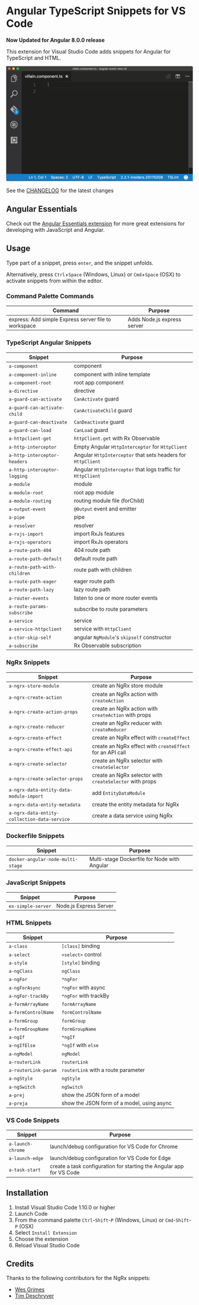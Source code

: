 # Angular TypeScript Snippets for VS Code

**Now Updated for Angular 8.0.0 release**

This extension for Visual Studio Code adds snippets for Angular for TypeScript and HTML.

![Use Extension](images/use-extension.gif)

See the [CHANGELOG](CHANGELOG.md) for the latest changes

## Angular Essentials

Check out the [Angular Essentials extension](https://marketplace.visualstudio.com/items?itemName=johnpapa.angular-essentials&wt.mc_id=vscode_angular_snippets-github-jopapa) for more great extensions for developing with JavaScript and Angular.

## Usage

Type part of a snippet, press `enter`, and the snippet unfolds.

Alternatively, press `Ctrl`+`Space` (Windows, Linux) or `Cmd`+`Space` (OSX) to activate snippets from within the editor.

### Command Palette Commands

| Command                                              | Purpose                     |
| ---------------------------------------------------- | --------------------------- |
| express: Add simple Express server file to workspace | Adds Node.js express server |

### TypeScript Angular Snippets

| Snippet                      | Purpose                                                      |
| ---------------------------- | ------------------------------------------------------------ |
| `a-component`                | component                                                    |
| `a-component-inline`         | component with inline template                               |
| `a-component-root`           | root app component                                           |
| `a-directive`                | directive                                                    |
| `a-guard-can-activate`       | `CanActivate` guard                                          |
| `a-guard-can-activate-child` | `CanActivateChild` guard                                     |
| `a-guard-can-deactivate`     | `CanDeactivate` guard                                        |
| `a-guard-can-load`           | `CanLoad` guard                                              |
| `a-httpclient-get`           | `httpClient.get` with Rx Observable                          |
| `a-http-interceptor`         | Empty Angular `HttpInterceptor` for `HttpClient`             |
| `a-http-interceptor-headers` | Angular `HttpInterceptor` that sets headers for `HttpClient` |
| `a-http-interceptor-logging` | Angular `HttpInterceptor` that logs traffic for `HttpClient` |
| `a-module`                   | module                                                       |
| `a-module-root`              | root app module                                              |
| `a-module-routing`           | routing module file (forChild)                               |
| `a-output-event`             | `@Output` event and emitter                                  |
| `a-pipe`                     | pipe                                                         |
| `a-resolver`                 | resolver                                                     |
| `a-rxjs-import`              | import RxJs features                                         |
| `a-rxjs-operators`           | import RxJs operators                                        |
| `a-route-path-404`           | 404 route path                                               |
| `a-route-path-default`       | default route path                                           |
| `a-route-path-with-children` | route path with children                                     |
| `a-route-path-eager`         | eager route path                                             |
| `a-route-path-lazy`          | lazy route path                                              |
| `a-router-events`            | listen to one or more router events                          |
| `a-route-params-subscribe`   | subscribe to route parameters                                |
| `a-service`                  | service                                                      |
| `a-service-httpclient`       | service with `HttpClient`                                    |
| `a-ctor-skip-self`           | angular `NgModule`'s `skipself` constructor                  |
| `a-subscribe`                | Rx Observable subscription                                   |

### NgRx Snippets

| Snippet                                      | Purpose                                                   |
| -------------------------------------------- | --------------------------------------------------------- |
| `a-ngrx-store-module`                        | create an NgRx store module                               |
| `a-ngrx-create-action`                       | create an NgRx action with `createAction`                 |
| `a-ngrx-create-action-props`                 | create an NgRx action with `createAction` with props      |
| `a-ngrx-create-reducer`                      | create an NgRx reducer with `createReducer`               |
| `a-ngrx-create-effect`                       | create an NgRx effect with `createEffect`                 |
| `a-ngrx-create-effect-api`                   | create an NgRx effect with `createEffect` for an API call |
| `a-ngrx-create-selector`                     | create an NgRx selector with `createSelector`             |
| `a-ngrx-create-selector-props`               | create an NgRx selector with `createSelector` with props  |
| `a-ngrx-data-entity-data-module-import`      | add `EntityDataModule`                                    |
| `a-ngrx-data-entity-metadata`                | create the entity metadata for NgRx                       |
| `a-ngrx-data-entity-collection-data-service` | create a data service using NgRx                          |

### Dockerfile Snippets

| Snippet                           | Purpose                                      |
| --------------------------------- | -------------------------------------------- |
| `docker-angular-node-multi-stage` | Multi-stage Dockerfile for Node with Angular |

### JavaScript Snippets

| Snippet            | Purpose                |
| ------------------ | ---------------------- |
| `ex-simple-server` | Node.js Express Server |

### HTML Snippets

| Snippet              | Purpose                                    |
| -------------------- | ------------------------------------------ |
| `a-class`            | `[class]` binding                          |
| `a-select`           | `<select>` control                         |
| `a-style`            | `[style]` binding                          |
| `a-ngClass`          | `ngClass`                                  |
| `a-ngFor`            | `*ngFor`                                   |
| `a-ngForAsync`       | `*ngFor` with async                        |
| `a-ngFor-trackBy`    | `*ngFor` with trackBy                      |
| `a-formArrayName`    | `formArrayName`                            |
| `a-formControlName`  | `formControlName`                          |
| `a-formGroup`        | `formGroup`                                |
| `a-formGroupName`    | `formGroupName`                            |
| `a-ngIf`             | `*ngIf`                                    |
| `a-ngIfElse`         | `*ngIf` with `else`                        |
| `a-ngModel`          | `ngModel`                                  |
| `a-routerLink`       | `routerLink`                               |
| `a-routerLink-param` | `routerLink` with a route parameter        |
| `a-ngStyle`          | `ngStyle`                                  |
| `a-ngSwitch`         | `ngSwitch`                                 |
| `a-prej`             | show the JSON form of a model              |
| `a-preja`            | show the JSON form of a model, using async |

### VS Code Snippets

| Snippet           | Purpose                                                              |
| ----------------- | -------------------------------------------------------------------- |
| `a-launch-chrome` | launch/debug configuration for VS Code for Chrome                    |
| `a-launch-edge`   | launch/debug configuration for VS Code for Edge                      |
| `a-task-start`    | create a task configuration for starting the Angular app for VS Code |

## Installation

1. Install Visual Studio Code 1.10.0 or higher
1. Launch Code
1. From the command palette `Ctrl`-`Shift`-`P` (Windows, Linux) or `Cmd`-`Shift`-`P` (OSX)
1. Select `Install Extension`
1. Choose the extension
1. Reload Visual Studio Code

## Credits

Thanks to the following contributors for the NgRx snippets:

- [Wes Grimes](https://twitter.com/wesgrimes)
- [Tim Deschryver](https://twitter.com/tim_deschryver)
